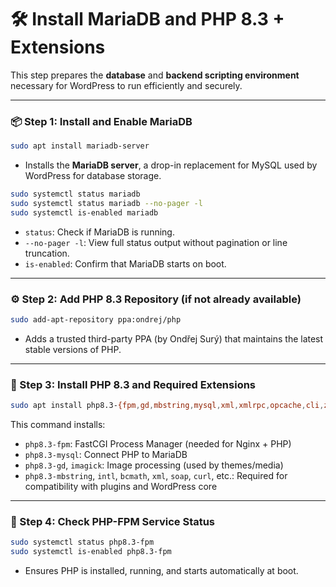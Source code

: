 # 🛠️ Install MariaDB and PHP 8.3 + Extensions

This step prepares the **database** and **backend scripting environment** necessary for WordPress to run efficiently and securely.

---

### 📦 Step 1: Install and Enable MariaDB

```bash
sudo apt install mariadb-server
```

* Installs the **MariaDB server**, a drop-in replacement for MySQL used by WordPress for database storage.

```bash
sudo systemctl status mariadb
sudo systemctl status mariadb --no-pager -l
sudo systemctl is-enabled mariadb
```

* `status`: Check if MariaDB is running.
* `--no-pager -l`: View full status output without pagination or line truncation.
* `is-enabled`: Confirm that MariaDB starts on boot.

---

### ⚙️ Step 2: Add PHP 8.3 Repository (if not already available)

```bash
sudo add-apt-repository ppa:ondrej/php
```

* Adds a trusted third-party PPA (by Ondřej Surý) that maintains the latest stable versions of PHP.

---

### 🧩 Step 3: Install PHP 8.3 and Required Extensions

```bash
sudo apt install php8.3-{fpm,gd,mbstring,mysql,xml,xmlrpc,opcache,cli,zip,soap,intl,bcmath,curl,imagick,ssh2}
```

This command installs:

* `php8.3-fpm`: FastCGI Process Manager (needed for Nginx + PHP)
* `php8.3-mysql`: Connect PHP to MariaDB
* `php8.3-gd`, `imagick`: Image processing (used by themes/media)
* `php8.3-mbstring`, `intl`, `bcmath`, `xml`, `soap`, `curl`, etc.: Required for compatibility with plugins and WordPress core

---

### 🧪 Step 4: Check PHP-FPM Service Status

```bash
sudo systemctl status php8.3-fpm
sudo systemctl is-enabled php8.3-fpm
```

* Ensures PHP is installed, running, and starts automatically at boot.
